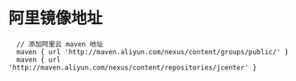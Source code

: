 # 阿里镜像地址
      // 添加阿里云 maven 地址
      maven { url 'http://maven.aliyun.com/nexus/content/groups/public/' }
      maven { url 'http://maven.aliyun.com/nexus/content/repositories/jcenter' }
